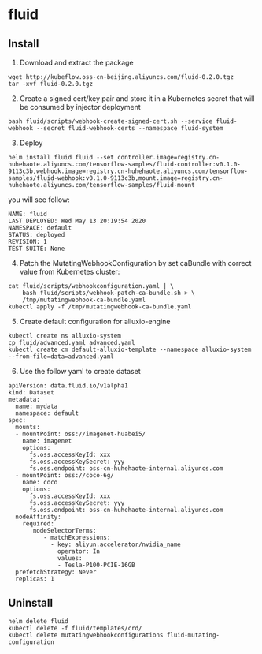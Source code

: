 # fluid

## Install

1. Download and extract the package

```
wget http://kubeflow.oss-cn-beijing.aliyuncs.com/fluid-0.2.0.tgz
tar -xvf fluid-0.2.0.tgz
```

2. Create a signed cert/key pair and store it in a Kubernetes secret that will be consumed by injector deployment

```
bash fluid/scripts/webhook-create-signed-cert.sh --service fluid-webhook --secret fluid-webhook-certs --namespace fluid-system
```

3. Deploy

```
helm install fluid fluid --set controller.image=registry.cn-huhehaote.aliyuncs.com/tensorflow-samples/fluid-controller:v0.1.0-9113c3b,webhook.image=registry.cn-huhehaote.aliyuncs.com/tensorflow-samples/fluid-webhook:v0.1.0-9113c3b,mount.image=registry.cn-huhehaote.aliyuncs.com/tensorflow-samples/fluid-mount
```

you will see follow:

```
NAME: fluid
LAST DEPLOYED: Wed May 13 20:19:54 2020
NAMESPACE: default
STATUS: deployed
REVISION: 1
TEST SUITE: None
```

4. Patch the MutatingWebhookConfiguration by set caBundle with correct value from Kubernetes cluster:

```
cat fluid/scripts/webhookconfiguration.yaml | \
    bash fluid/scripts/webhook-patch-ca-bundle.sh > \
    /tmp/mutatingwebhook-ca-bundle.yaml
kubectl apply -f /tmp/mutatingwebhook-ca-bundle.yaml
```

5. Create default configuration for alluxio-engine

```
kubectl create ns alluxio-system
cp fluid/advanced.yaml advanced.yaml
kubectl create cm default-alluxio-template --namespace alluxio-system --from-file=data=advanced.yaml
```

6. Use the follow yaml to create dataset

```
apiVersion: data.fluid.io/v1alpha1
kind: Dataset
metadata:
  name: mydata
  namespace: default
spec:
  mounts:
  - mountPoint: oss://imagenet-huabei5/
    name: imagenet
    options:
      fs.oss.accessKeyId: xxx
      fs.oss.accessKeySecret: yyy
      fs.oss.endpoint: oss-cn-huhehaote-internal.aliyuncs.com
  - mountPoint: oss://coco-6g/
    name: coco
    options:
      fs.oss.accessKeyId: xxx
      fs.oss.accessKeySecret: yyy
      fs.oss.endpoint: oss-cn-huhehaote-internal.aliyuncs.com
  nodeAffinity:
    required:
       nodeSelectorTerms:
          - matchExpressions:
            - key: aliyun.accelerator/nvidia_name
              operator: In
              values:
              - Tesla-P100-PCIE-16GB
  prefetchStrategy: Never
  replicas: 1
```

## Uninstall

```
helm delete fluid
kubectl delete -f fluid/templates/crd/
kubectl delete mutatingwebhookconfigurations fluid-mutating-configuration
```